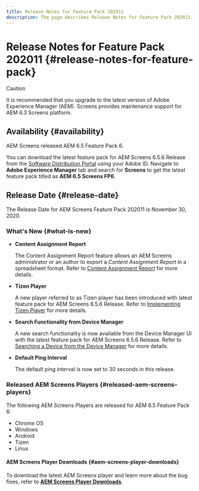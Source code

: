 ```yaml
---
title: Release Notes for Feature Pack 202011
description: The page describes Release Notes for Feature Pack 202011.
---
```


# Release Notes for Feature Pack 202011 {#release-notes-for-feature-pack}

>[!CAUTION]
>It is recommended that you upgrade to the latest version of Adobe Experience Manager (AEM). Screens provides maintenance support for AEM 6.3 Screens platform.

## Availability {#availability}

AEM Screens released AEM 6.5 Feature Pack 6.

You can download the latest feature pack for AEM Screens 6.5.6 Release from the [Software Distribution Portal](https://experience.adobe.com/#/downloads/content/software-distribution/en/aem.html) using your Adobe ID. Navigate to **Adobe Experience Manager** tab and search for **Screens** to get the latest feature pack titled as **AEM 6.5 Screens FP6**.

## Release Date {#release-date}

The Release Date for AEM Screens Feature Pack 202011 is November 30, 2020.

### What's New {#what-is-new}

* **Content Assignment Report**

   The Content Assignment Report feature allows an AEM Screens administrator or an author to export a *Content Assignment Report* in a spreadsheet format.
   Refer to [Content Assignment Report](/help/user-guide/content-assignment-report.md) for more details.

 
* **Tizen Player**

   A new player referred to as Tizen player has been introduced with latest feature pack for AEM Screens 6.5.6 Release. 
   Refer to [Implementing Tizen Player](/help/user-guide/tizen-player.md) for more details.

* **Search Functionality from Device Manager**

   A new search functionality is now available from the Device Manager UI with the latest feature pack for AEM Screens 6.5.6 Release. 
   Refer to [Searching a Device from the Device Manager](/help/user-guide/device-registration.md#search-device) for more details.

* **Default Ping Interval**

   The default ping interval is now set to 30 seconds in this release.

### Released AEM Screens Players {#released-aem-screens-players}

The following AEM Screens Players are released for AEM 6.5 Feature Pack 6:

* Chrome OS
* Windows
* Android
* Tizen
* Linux

#### AEM Screens Player Downloads  {#aem-screens-player-downloads}

To download the latest AEM Screens player and learn more about the bug fixes, refer to **[AEM Screens Player Downloads](https://download.macromedia.com/screens/index.html)**.

